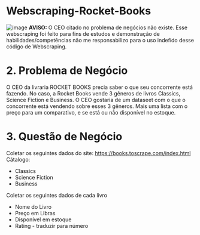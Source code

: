 # Webscraping-Rocket-Books
![image](https://user-images.githubusercontent.com/94385953/148600028-3d136531-5527-41d7-bb27-7907c9426348.png)
**AVISO:** O CEO citado no problema de negócios não existe. Esse webscraping foi feito para fins de estudos e demonstração de habilidades/competências não me responsabilizo para o uso indefido desse código de Webscraping.

# 2. Problema de Negócio 
O CEO da livraria ROCKET BOOKS precia saber o que seu concorrente está fazendo. No caso, a Rocket Books vende 3 gêneros de livros Classics, Science Fiction e Business. O CEO gostaria de um dataseet com o que o concorrente está vendendo sobre esses 3 gêneros. Mais uma lista com o preço para um comparativo, e se está ou não disponível no estoque.

# 3. Questão de Negócio 
Coletar os seguintes dados do site: https://books.toscrape.com/index.html
 <br>
 Cátalogo: 
  *  Classics 
  *  Science Fiction 
  *  Business 
 
 Coletar os seguintes dados de cada livro 
  *  Nome do Livro 
  *  Preço em Libras 
  *  Disponível em estoque 
  *  Rating - traduzir para número
  

